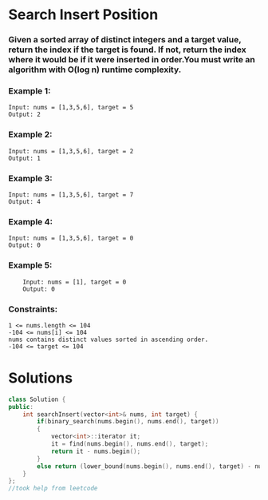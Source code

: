 #  Search Insert Position

### Given a sorted array of distinct integers and a target value, return the index if the target is found. If not, return the index where it would be if it were inserted in order.You must write an algorithm with O(log n) runtime complexity.

 

### Example 1:

	Input: nums = [1,3,5,6], target = 5
	Output: 2

### Example 2:

	Input: nums = [1,3,5,6], target = 2
	Output: 1

### Example 3:

	Input: nums = [1,3,5,6], target = 7
	Output: 4

### Example 4:

	Input: nums = [1,3,5,6], target = 0
	Output: 0

### Example 5:

		Input: nums = [1], target = 0
		Output: 0

 

### Constraints:

    1 <= nums.length <= 104
    -104 <= nums[i] <= 104
    nums contains distinct values sorted in ascending order.
    -104 <= target <= 104


# Solutions

```cpp
class Solution {
public:
    int searchInsert(vector<int>& nums, int target) {
        if(binary_search(nums.begin(), nums.end(), target))
        {
            vector<int>::iterator it;
            it = find(nums.begin(), nums.end(), target);
            return it - nums.begin();
        }
        else return (lower_bound(nums.begin(), nums.end(), target) - nums.begin());
    }
};
//took help from leetcode 
```